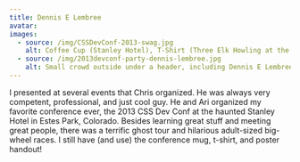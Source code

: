 ```yaml
---
title: Dennis E Lembree
avatar:
images:
  - source: /img/CSSDevConf-2013-swag.jpg
    alt: Coffee Cup (Stanley Hotel), T-Shirt (Three Elk Howling at the Moon), and Poster (The Shining + CSS Specificity) from CSSDevConf 2013
  - source: /img/2013devconf-party-dennis-lembree.jpg
    alt: Small crowd outside under a header, including Dennis E Lembree smiling
---
```


I presented at several events that Chris organized. He was always very competent, professional, and just cool guy. He and Ari organized my favorite conference ever, the 2013 CSS Dev Conf at the haunted Stanley Hotel in Estes Park, Colorado. Besides learning great stuff and meeting great people, there was a terrific ghost tour and hilarious adult-sized big-wheel races. I still have (and use) the conference mug, t-shirt, and poster handout!

